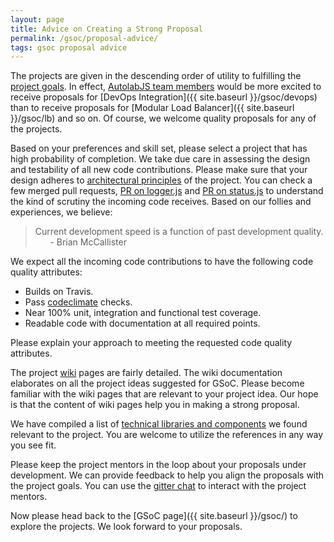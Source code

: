```yaml
---
layout: page
title: Advice on Creating a Strong Proposal
permalink: /gsoc/proposal-advice/
tags: gsoc proposal advice
---
```


The projects are given in the descending order of utility to fulfilling the [project goals](https://github.com/AutolabJS/AutolabJS/wiki/Project-Goals). In effect, [AutolabJS team members](https://github.com/AutolabJS/AutolabJS/graphs/contributors) would be more excited to receive proposals for [DevOps Integration]({{ site.baseurl }}/gsoc/devops) than to receive proposals for [Modular Load Balancer]({{ site.baseurl }}/gsoc/lb) and so on. Of course, we welcome quality proposals for any of the projects.

Based on your preferences and skill set, please select a project that has high probability of completion. We take due care in assessing the design and testability of all new code contributions. Please make sure that your design adheres to [architectural principles](https://github.com/AutolabJS/AutolabJS/wiki/Proposed-Architecture) of the project. You can check a few merged pull requests, [PR on logger.js](https://github.com/AutolabJS/AutolabJS/pull/236) and [PR on status.js](https://github.com/AutolabJS/AutolabJS/pull/238) to understand the kind of scrutiny the incoming code receives. Based on our follies and experiences, we believe:
> Current development speed is a function of past development quality.
>	&nbsp; &nbsp; &nbsp; 	- Brian McCallister

We expect all the incoming code contributions to have the following code quality attributes:
* Builds on Travis.
* Pass [codeclimate](https://codeclimate.com/) checks.
* Near 100% unit, integration and functional test coverage.
* Readable code with documentation at all required points.

Please explain your approach to meeting the requested code quality attributes.

The project [wiki](https://github.com/AutolabJS/AutolabJS/wiki) pages are fairly detailed. The wiki documentation elaborates on all the project ideas suggested for GSoC. Please become familiar with the wiki pages that are relevant to your project idea. Our hope is that the content of wiki pages help you in making a strong proposal.

We have compiled a list of [technical libraries and components](https://github.com/AutolabJS/AutolabJS/wiki/References) we found relevant to the project. You are welcome to utilize the references in any way you see fit.

Please keep the project mentors in the loop about your proposals under development. We can provide feedback to help you align the proposals with the project goals. You can use the [gitter chat](https://gitter.im/AutolabJS/gsoc) to interact with the project mentors.

Now please head back to the [GSoC page]({{ site.baseurl }}/gsoc/) to explore the projects. We look forward to your proposals.
